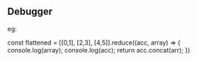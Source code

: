 ## Debugger

eg:

const flattened = [[0,1], [2,3], [4,5]].reduce((acc, array) => {
    console.log(array);
    console.log(acc);
    return acc.concat(arr);
})